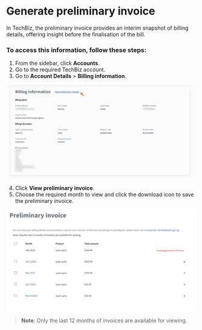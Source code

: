 # Generate preliminary invoice

In TechBiz, the preliminary invoice provides an interim snapshot of billing details, offering insight before the finalisation of the bill. 

### To access this information, follow these steps:

1. From the sidebar, click **Accounts**.
2. Go to the required TechBiz account.
3. Go to **Account Details** > **Billing information**.

![TechBiz Logo](/images/prelim-inv.png)

4. Click **View preliminary invoice**.
5. Choose the required month to view and click the download icon to save the preliminary invoice.

![TechBiz Logo](/images/inv-page.png)

> **Note**: Only the last 12 months of invoices are available for viewing.

